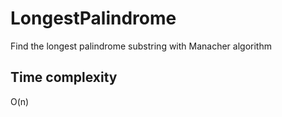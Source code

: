 # LongestPalindrome

Find the longest palindrome substring with Manacher algorithm

## Time complexity
O(n)
